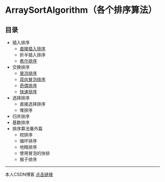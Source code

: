 # ArraySortAlgorithm（各个排序算法）

## 目录

-   插入排序
    -   [直接插入排序](http://blog.csdn.net/lemon_tree12138/article/details/50968422)
    -   折半插入排序
    -   [希尔排序](http://blog.csdn.net/lemon_tree12138/article/details/51127533)
-   交换排序
    -   [冒泡排序](http://blog.csdn.net/lemon_tree12138/article/details/50591859)
    -   [双向冒泡排序](http://blog.csdn.net/lemon_tree12138/article/details/50591859)
    -   [奇偶排序](http://blog.csdn.net/lemon_tree12138/article/details/50605563)
    -   [快速排序](http://blog.csdn.net/lemon_tree12138/article/details/50622744)
-   选择排序
    -   直接选择排序
    -   堆排序
-   归并排序
-   基数排序
-   排序算法番外篇
    -   梳排序
    -   循环排序
    -   地精排序
    -   使用冒泡的快排
    -   猴子排序

----------------------------------------------

本人CSDN博客 [点击链接](http://blog.csdn.net/lemon_tree12138)